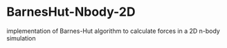 # BarnesHut-Nbody-2D
implementation of Barnes-Hut algorithm to calculate forces in a 2D n-body simulation
